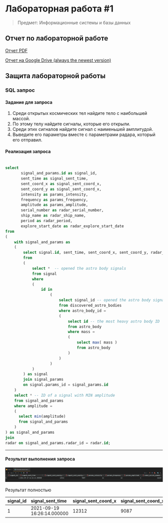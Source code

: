 # Лабораторная работа #1

> Предмет: Информационные системы и базы данных

## Отчет по лабораторной работе
[Отчет PDF](extra/db-lab-1-report.pdf)

[Отчет на Google Drive (always the newest version)](
https://docs.google.com/document/d/1DQzyUpTiQTxwq1yFmifVrJIqzTDtW97LegijeUkhTaA/edit?usp=sharing)



## Защита лабораторной работы

### SQL запрос

#### Задание для запроса

1. Среди открытых космических тел найдите тело с наибольшей массой.
2. По этому телу найдите сигналы, которые его открыли.
3. Среди этих сигналов найдите сигнал с наименьшей амплитудой.
4. Выведите его параметры вместе с параметрами радара, который его отправил.

#### Реализация запроса
```sql

select
       signal_and_params.id as signal_id,
       sent_time as signal_sent_time,
       sent_coord_x as signal_sent_coord_x,
       sent_coord_y as signal_sent_coord_x,
       intensity as params_intensity,
       frequency as params_frequency,
       amplitude as params_amplitude,
       serial_number as radar_serial_number,
       ship_name as radar_ship_name,
       period as radar_period,
       explore_start_date as radar_explore_start_date
from
(
    with signal_and_params as
    (
        select signal.id, sent_time, sent_coord_x, sent_coord_y, radar_id, intensity, frequency, amplitude
        from
        (
            select *  -- opened the astro body signals
            from signal
            where
            (
                id in
                    (
                        select signal_id -- opened the astro body signals IDs
                        from discovered_astro_bodies
                        where astro_body_id =
                        (
                            select id -- the most heavy astro body ID
                            from astro_body
                            where mass =
                            (
                                select max( mass )
                                from astro_body
                            )
                        )
                    )
            )
        ) as signal
        join signal_params
        on signal.params_id = signal_params.id
    )
    select * -- ID of a signal with MIN amplitude
    from signal_and_params
    where amplitude =
    (
      select min(amplitude)
      from signal_and_params
    )
) as signal_and_params
join
radar on signal_and_params.radar_id = radar.id;

```
---
#### Результат выполнения запроса

![Картинка](extra/sql-query-output.png)

Результат полностью

| signal\_id | signal\_sent\_time | signal\_sent\_coord\_x | signal\_sent\_coord\_x | params\_intensity | params\_frequency | params\_amplitude | radar\_serial\_number | radar\_ship\_name | radar\_period | radar\_explore\_start\_date |
| :--- | :--- | :--- | :--- | :--- | :--- | :--- | :--- | :--- | :--- | :--- |
| 1 | 2021-09-19 16:26:14.000000 | 12312 | 9087 | 16 | 62 | 4 | 166234 | Enterprise | 12 | 2021-09-20 |


